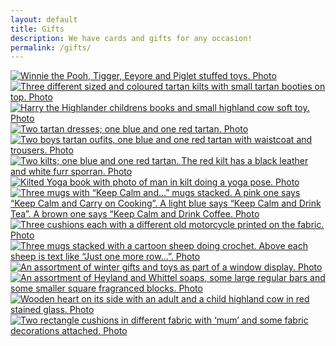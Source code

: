 ```yaml
---
layout: default
title: Gifts
description: We have cards and gifts for any occasion!
permalink: /gifts/
---
```


<div class="app-grid-column-full app-margin-bottom-7">
  <div class ="image-gallery gallery-flex gallery-columns-three">
    <div class="gallery-item">
      <a href="/assets/images/gifts/001-classic-pooh-stuffed-toys.jpg" title="Classic Pooh stuffed toys" target="_blank">
        <img src="/assets/thumbs/gifts/001-classic-pooh-stuffed-toys.jpg" alt="Winnie the Pooh, Tigger, Eeyore and Piglet stuffed toys. Photo" class="img-gallery">
      </a>
    </div>
    <div class="gallery-item">
      <a href="/assets/images/gifts/002-baby-kilts-and-tartan-booties.jpg" title="Baby and girls kilts and tartan booties" target="_blank">
        <img src="/assets/thumbs/gifts/002-baby-kilts-and-tartan-booties.jpg" alt="Three different sized and coloured tartan kilts with small tartan booties on top. Photo" class="img-gallery">
      </a>
    </div>
    <div class="gallery-item">
      <a href="/assets/images/gifts/003-harry-highlander-childrens-books.jpg" title="Harry the Highlander childrens books" target="_blank">
        <img src="/assets/thumbs/gifts/003-harry-highlander-childrens-books.jpg" alt="Harry the Highlander childrens books and small highland cow soft toy. Photo" class="img-gallery">
      </a>
    </div>
    <div class="gallery-item">
      <a href="/assets/images/gifts/004-girls-tartan-dresses.jpg" title="Girls tartan dresses" target="_blank">
        <img src="/assets/thumbs/gifts/004-girls-tartan-dresses.jpg" alt="Two tartan dresses; one blue and one red tartan. Photo" class="img-gallery">
      </a>
    </div>
    <div class="gallery-item">
      <a href="/assets/images/gifts/005-boys-tartan-outfit.jpg" title="Boys tartan outfits" target="_blank">
        <img src="/assets/thumbs/gifts/005-boys-tartan-outfit.jpg" alt="Two boys tartan oufits, one blue and one red tartan with waistcoat and trousers. Photo" class="img-gallery">
      </a>
    </div>
    <div class="gallery-item">
      <a href="/assets/images/gifts/006-boys-kilts.jpg" title="Boys kilts and sporran" target="_blank">
        <img src="/assets/thumbs/gifts/006-boys-kilts.jpg" alt="Two kilts; one blue and one red tartan. The red kilt has a black leather and white furr sporran. Photo" class="img-gallery">
      </a>
    </div>
    <div class="gallery-item">
      <a href="/assets/images/gifts/007-kilted-yoga-picture-book.jpg" title="Kilted Yoga: Kilted Laid Bare book" target="_blank">
        <img src="/assets/thumbs/gifts/007-kilted-yoga-picture-book.jpg" alt="Kilted Yoga book with photo of man in kilt doing a yoga pose. Photo" class="img-gallery">
      </a>
    </div>
    <div class="gallery-item">
      <a href="/assets/images/gifts/008-keep-calm-mugs.jpg" title="Keep Calm and Carry On mugs" target="_blank">
        <img src="/assets/thumbs/gifts/008-keep-calm-mugs.jpg" alt="Three mugs with “Keep Calm and...” mugs stacked. A pink one says “Keep Calm and Carry on Cooking”. A light blue says “Keep Calm and Drink Tea”. A brown one says “Keep Calm and Drink Coffee. Photo" class="img-gallery">
      </a>
    </div>
    <div class="gallery-item">
      <a href="/assets/images/gifts/009-motorbike-cushions.jpg" title="Custom motorbike cushions" target="_blank">
        <img src="/assets/thumbs/gifts/009-motorbike-cushions.jpg" alt="Three cushions each with a different old motorcycle printed on the fabric. Photo" class="img-gallery">
      </a>
    </div>
    <div class="gallery-item">
      <a href="/assets/images/gifts/010-sheep-mugs.jpg" title="Crocheting sheep mugs" target="_blank">
        <img src="/assets/thumbs/gifts/010-sheep-mugs.jpg" alt="Three mugs stacked with a cartoon sheep doing crochet. Above each sheep is text like “Just one more row...”. Photo" class="img-gallery">
      </a>
    </div>
    <div class="gallery-item">
      <a href="/assets/images/gifts/011-shop-window-mixed-collection-of-products.jpg" title="Our shop window display" target="_blank">
        <img src="/assets/thumbs/gifts/011-shop-window-mixed-collection-of-products.jpg" alt="An assortment of winter gifts and toys as part of a window display. Photo" class="img-gallery">
      </a>
    </div>
    <div class="gallery-item">
      <a href="/assets/images/gifts/012-heyland-soap.jpg" title="Heyland and Whittle soaps" target="_blank">
        <img src="/assets/thumbs/gifts/012-heyland-soap.jpg" alt="An assortment of Heyland and Whittel soaps, some large regular bars and some smaller square fragranced blocks. Photo" class="img-gallery">
      </a>
    </div>
    <div class="gallery-item">
      <a href="/assets/images/gifts/013-stained-glass-cows-and-heart-ornament.png" title="Locally made stained glass gifts" target="_blank">
        <img src="/assets/thumbs/gifts/013-stained-glass-cows-and-heart-ornament.png" alt="Wooden heart on its side with an adult and a child highland cow in red stained glass. Photo" class="img-gallery">
      </a>
    </div>
    <div class="gallery-item">
      <a href="/assets/images/gifts/014-mum-cushions.jpg" title="Custom made ‘mum’ cushions" target="_blank">
        <img src="/assets/thumbs/gifts/014-mum-cushions.jpg" alt="Two rectangle cushions in different fabric with ‘mum’ and some fabric decorations attached. Photo" class="img-gallery">
      </a>
    </div>
  </div>
</div>
